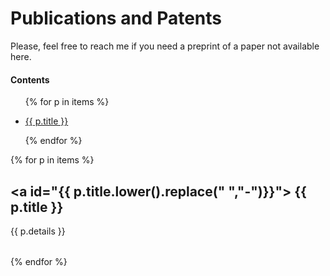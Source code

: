 # Publications and Patents

Please, feel free to reach me if you need a preprint of a paper not available here.

#### Contents

<ul>

{% for p in items %}

<li> <a href="#{{ p.title.lower().replace(" ","-")}}" > {{ p.title }} </a> </li>

{% endfor %}

</ul>



{% for p in items %}

## <a id="{{ p.title.lower().replace(" ","-")}}"><i class="fa fa-chevron-right"></i> {{ p.title }} </a> <a href="https://github.com/renan-souza/cv/blob/master/publications/{{ p.file }}" target="_blank"><i class="fa fa-code-fork" aria-hidden="true"></i></a>

<table class="table table-hover">
{{ p.details }}
</table>
{% endfor %}

